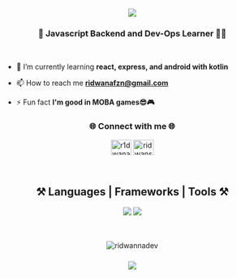 <h1 align="center">
    <img src="https://readme-typing-svg.herokuapp.com/?font=Righteous&size=35&center=true&vCenter=true&width=500&height=70&duration=4000&lines=Hi+There!+👋;+I'm+Ridwanskie+!;" />
</h1>
<h3 align="center">📑 Javascript Backend and Dev-Ops Learner 👨‍💻</h3>
<br>

- 🌱 I’m currently learning **react, express, and android with kotlin**

- 📫 How to reach me **ridwanafzn@gmail.com**

- ⚡ Fun fact **I'm good in MOBA games😎🎮**

<h3 align="center">🌐 Connect with me 🌐</h3>
<p align="center">
<a href="https://instagram.com/r1dwanafazn" target="blank"><img align="center" src="https://raw.githubusercontent.com/rahuldkjain/github-profile-readme-generator/master/src/images/icons/Social/instagram.svg" alt="r1dwanafazn" height="30" width="40" /></a>
<a href="https://www.youtube.com/@ridwanskie" target="blank"><img align="center" src="https://raw.githubusercontent.com/rahuldkjain/github-profile-readme-generator/master/src/images/icons/Social/youtube.svg" alt="ridwanskie." height="30" width="40" /></a>
</p>

<br>
<h2 align="center">⚒️ Languages | Frameworks | Tools ⚒️</h2>

<div align="center">
    <img src="https://skillicons.dev/icons?i=html,css,javascript,java,kotlin,git,github,vscode" />
    <img src="https://skillicons.dev/icons?i=nodejs,express,mongodb,mysql,docker,linux,bash" /><br>
</div>

<br/>
<br/>

<p align="center">
  <img src="https://github-readme-streak-stats.herokuapp.com/?user=ridwannadev" alt="ridwannadev" />
</p>


<h3 align="center">
    <img src="https://readme-typing-svg.herokuapp.com/?font=Righteous&size=25&center=true&vCenter=true&width=500&height=70&duration=4000&lines=Thanks+for+visiting!+✌️;+Shoot+me+a+message+on+Linkedin!;">
</h3>
